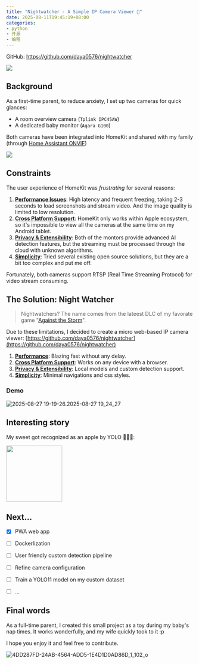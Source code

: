 ```yaml
---
title: "Nightwatcher - A Simple IP Camera Viewer 🦇"
date: 2025-08-11T19:45:19+08:00
categories:
- python
- 开源
- 编程
---
```


GitHub: https://github.com/daya0576/nightwatcher

<img src="/images/blog/global/2025-08-27%2019-19-26.2025-08-27%2019_24_27.gif"></img>


## Background

As a first-time parent, to reduce anxiety, I set up two cameras for quick glances:
- A room overview camera (`Tplink IPC45AW`)
- A dedicated baby monitor (`Aqara G100`)

Both cameras have been integrated into HomeKit and shared with my family (through [Home Assistant ONVIF](https://www.home-assistant.io/integrations/onvif/))

![](/images/blog/global/17549158473402.jpg)


## Constraints

The user experience of HomeKit was *frustrating* for several reasons:

1. <u>**Performance Issues**</u>: High latency and frequent freezing, taking 2-3 seconds to load screenshots and stream video. And the image quality is limited to low resolution.
2. <u>**Cross Platform Support**</u>: HomeKit only works within Apple ecosystem, so it's impossible to view all the cameras at the same time on my Android tablet.
3. <u>**Privacy & Extensibility**</u>: Both of the montors provide advanced AI detection features, but the streaming must be processed through the cloud with unknown algorithms.
4. <u>**Simplicity**</u>: Tried several existing open source solutions, but they are a bit too complex and put me off.

Fortunately, both cameras support RTSP (Real Time Streaming Protocol) for video stream consuming.


## The Solution: Night Watcher

> Nightwatchers? The name comes from the lateest DLC of my favorate game "[Against the Storm](https://store.steampowered.com/app/3725110/Against_the_Storm__Nightwatchers/)".

Due to these limitations, I decided to create a micro web-based IP camera viewer: [https://github.com/daya0576/nightwatcher](https://github.com/daya0576/nightwatcher)

1. <u>**Performance**</u>: Blazing fast without any delay.
2. <u>**Cross Platform Support**</u>: Works on any device with a browser.
3. <u>**Privacy & Extensibility**</u>: Local models and custom detection support.
4. <u>**Simplicity**</u>: Minimal navigations and css styles.


### Demo

![2025-08-27 19-19-26.2025-08-27 19_24_27](/images/blog/global/2025-08-27%2019-19-26.2025-08-27%2019_24_27.gif)


## Interesting story

My sweet got recognized as an apple by YOLO 🤣🤣🤣: 

<img width="150" src="/images/blog/global/IMG_2810.png"></img>


## Next...

- [x] PWA web app
- [ ] Dockerlization
- [ ] User friendly custom detection pipeline
- [ ] Refine camera configuration
- [ ] Train a YOLO11 model on my custom dataset 
- [ ] ...


## Final words

As a full-time parent, I created this small project as a toy during my baby's nap times. It works wonderfully, and my wife quickly took to it :p 

I hope you enjoy it and feel free to contribute.

![4DD287FD-24AB-4564-ADD5-1E4D1D0AD86D_1_102_o](/images/blog/global/4DD287FD-24AB-4564-ADD5-1E4D1D0AD86D_1_102_o.jpeg)
